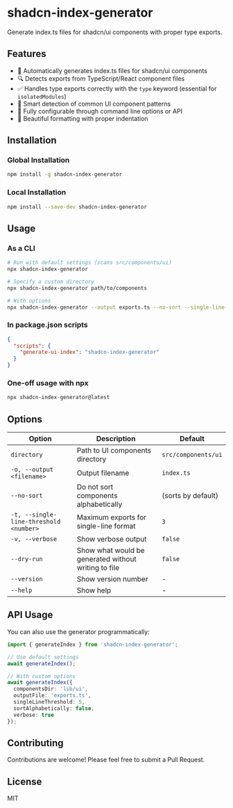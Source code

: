 # shadcn-index-generator

Generate index.ts files for shadcn/ui components with proper type exports.

## Features

- 🔄 Automatically generates index.ts files for shadcn/ui components
- 🔍 Detects exports from TypeScript/React component files
- ✅ Handles type exports correctly with the `type` keyword (essential for `isolatedModules`)
- 🧩 Smart detection of common UI component patterns
- 🔧 Fully configurable through command line options or API
- 🎨 Beautiful formatting with proper indentation

## Installation

### Global Installation

```bash
npm install -g shadcn-index-generator
```

### Local Installation

```bash
npm install --save-dev shadcn-index-generator
```

## Usage

### As a CLI

```bash
# Run with default settings (scans src/components/ui)
npx shadcn-index-generator

# Specify a custom directory
npx shadcn-index-generator path/to/components

# With options
npx shadcn-index-generator --output exports.ts --no-sort --single-line-threshold 5 --verbose
```

### In package.json scripts

```json
{
  "scripts": {
    "generate-ui-index": "shadcn-index-generator"
  }
}
```

### One-off usage with npx

```bash
npx shadcn-index-generator@latest
```

## Options

| Option | Description | Default |
|--------|-------------|---------|
| `directory` | Path to UI components directory | `src/components/ui` |
| `-o, --output <filename>` | Output filename | `index.ts` |
| `--no-sort` | Do not sort components alphabetically | (sorts by default) |
| `-t, --single-line-threshold <number>` | Maximum exports for single-line format | `3` |
| `-v, --verbose` | Show verbose output | `false` |
| `--dry-run` | Show what would be generated without writing to file | `false` |
| `--version` | Show version number | - |
| `--help` | Show help | - |

## API Usage

You can also use the generator programmatically:

```typescript
import { generateIndex } from 'shadcn-index-generator';

// Use default settings
await generateIndex();

// With custom options
await generateIndex({
  componentsDir: 'lib/ui',
  outputFile: 'exports.ts',
  singleLineThreshold: 5,
  sortAlphabetically: false,
  verbose: true
});
```


## Contributing

Contributions are welcome! Please feel free to submit a Pull Request.

## License

MIT

